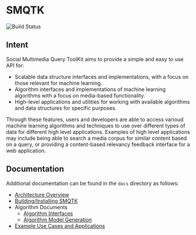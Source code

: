 # SMQTK
![Build Status](https://travis-ci.org/Kitware/SMQTK.svg?branch=master)


## Intent
Social Multimedia Query ToolKit aims to provide a simple and easy to use API for:

* Scalable data structure interfaces and implementations, with a focus on those relevant for machine learning.
* Algorithm interfaces and implementations of machine learning algorithms with a focus on media-based functionality.
* High-level applications and utilities for working with available algorithms and data structures for specific purposes.

Through these features, users and developers are able to access varioud machine learning algorithms and techniques to use over different types of data for different high level applications.
Examples of high level applications may include being able to search a media corpus for similar content based on a query, or providing a content-based relevancy feedback interface for a web application.


## Documentation
Additional documentation can be found in the ``docs`` directory as follows:

* [Architecture Overview](/docs/architecture.md)
* [Building/Installing SMQTK](/docs/building.md)
* Algorithm Documents
    * [Algorithm Interfaces](/docs/algorithms/interfaces.md)
    * [Algorithm Model Generation](/docs/algorithms/model_generation.md)
* [Example Use Cases and Applications](/docs/examples/overview.md)
